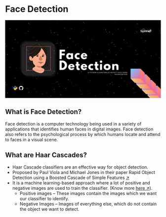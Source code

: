 # Face Detection 

<img src = "./img/faceDetection.png">

## What is Face Detection?
Face detection is a computer technology being used in a variety of applications that identifies human faces in digital images. Face detection also refers to the psychological process by which humans locate and attend to faces in a visual scene.

## What are Haar Cascades?
- Haar Cascade classifiers are an effective way for object detection. 
- Proposed by Paul Viola and Michael Jones in their paper Rapid Object Detection using a Boosted Cascade of Simple Features [↗](https://www.researchgate.net/publication/3940582_Rapid_Object_Detection_using_a_Boosted_Cascade_of_Simple_Features)
- It is a machine learning-based approach where a lot of positive and negative images are used to train the classifier.
(Know more [here ↗](https://opencv-python-tutroals.readthedocs.io/en/latest/py_tutorials/py_objdetect/py_face_detection/py_face_detection.html)).
  - Positive images – These images contain the images which we want our classifier to identify.
  - Negative Images – Images of everything else, which do not contain the object we want to detect.
